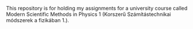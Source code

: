 This repository is for holding my assignments for a university course called Modern Scientific Methods in Physics 1 (Korszerű Számítástechnikai módszerek a fizikában 1.).
